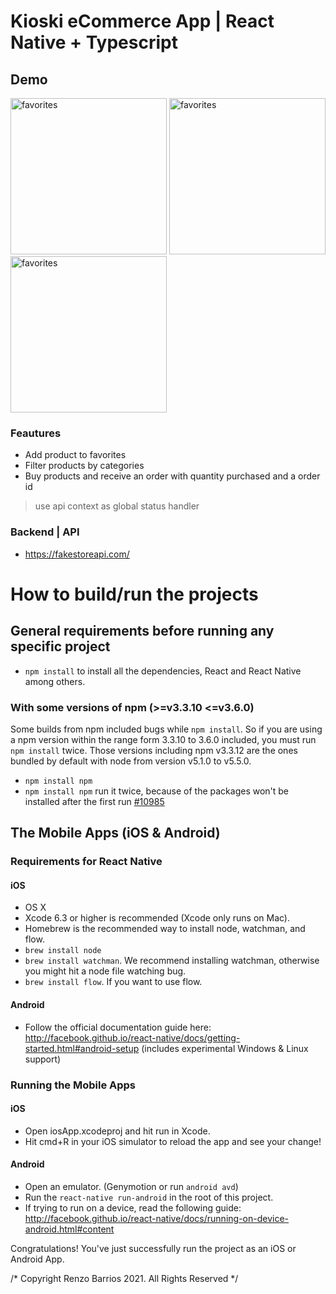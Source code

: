 # Kioski eCommerce App | React Native + Typescript

## Demo

<div>
<img src="https://res.cloudinary.com/turbopila/image/upload/v1632369109/e9787752-cb50-463b-a798-6571243b0452_lbrgbs.gif" alt="favorites" width="250">

<img src="https://res.cloudinary.com/turbopila/image/upload/v1632369105/7016be97-bb22-4c42-b15b-8da6190254ed_vzkpag.gif" alt="favorites" width="250">

<img src="https://res.cloudinary.com/turbopila/image/upload/v1632369105/3877e5f1-3440-48cb-a55f-a3a9d7d0fc7f_jhp4ej.gif" alt="favorites" width="250">
</div>


### Feautures

- Add product to favorites
- Filter products by categories
- Buy products and receive an order with quantity purchased and a order id


> use api context as global status handler

### Backend  | API

- https://fakestoreapi.com/

# How to build/run the projects

## General requirements before running any specific project

- `npm install` to install all the dependencies, React and React Native among others.

### With some versions of npm (>=v3.3.10 <=v3.6.0)

Some builds from npm included bugs while `npm install`. So if you are using a npm version within the range form 3.3.10 to 3.6.0 included, you must run `npm install` twice. Those versions including npm v3.3.12 are the ones bundled by default with node from version v5.1.0 to v5.5.0.

- `npm install npm`
- `npm install npm` run it twice, because of the packages won't be installed after the first run [#10985](https://github.com/npm/npm/issues/10985)

## The Mobile Apps (iOS & Android)

### Requirements for React Native

#### iOS

- OS X
- Xcode 6.3 or higher is recommended (Xcode only runs on Mac).
- Homebrew is the recommended way to install node, watchman, and flow.
- `brew install node`
- `brew install watchman`. We recommend installing watchman, otherwise you might hit a node file watching bug.
- `brew install flow`. If you want to use flow.

#### Android

- Follow the official documentation guide here: http://facebook.github.io/react-native/docs/getting-started.html#android-setup (includes experimental Windows & Linux support)

### Running the Mobile Apps

#### iOS

- Open iosApp.xcodeproj and hit run in Xcode.
- Hit cmd+R in your iOS simulator to reload the app and see your change!

#### Android

- Open an emulator. (Genymotion or run `android avd`)
- Run the `react-native run-android` in the root of this project.
- If trying to run on a device, read the following guide: http://facebook.github.io/react-native/docs/running-on-device-android.html#content

Congratulations! You've just successfully run the project as an iOS or Android App.

/* Copyright Renzo Barrios 2021. All Rights Reserved */
